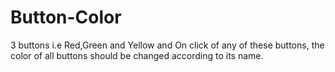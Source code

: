 # Button-Color
 3 buttons i.e Red,Green and Yellow and On click of any of these buttons, the color of all buttons should be changed according to its name.
